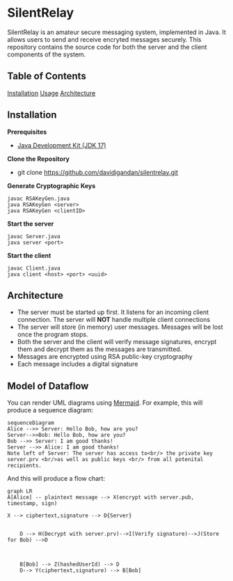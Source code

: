 # SilentRelay

SilentRelay is an amateur secure messaging system, implemented in Java. It allows users to send and receive encryted messages securely. This repository contains the source code for both the server and the client components of the system. 


## Table of Contents
[Installation](##installation)
[Usage](##usage)
[Architecture](##architecture)

## Installation
**Prerequisites**
- [Java Development Kit (JDK 17)](https://docs.aws.amazon.com/corretto/latest/corretto-17-ug/downloads-list.html)

**Clone the Repository**
- git clone https://github.com/davidigandan/silentrelay.git

**Generate Cryptographic Keys**

    javac RSAKeyGen.java
    java RSAKeyGen <server>
    java RSAKeyGen <clientID>

**Start the server**

    javac Server.java
    java server <port>

**Start the client**

    javac Client.java
    java client <host> <port> <uuid>
    
   ## Architecture
- The server must be started up first. It listens for an incoming client connection. The server will **NOT** handle multiple client connections
- The server will store (in memory) user messages. Messages will be lost once the program stops. 
- Both the server and the client will verify message signatures, encrypt them and decrypt them as the messages are transmitted. 
- Messages are encrypted using RSA public-key cryptography
- Each message includes a digital signature


## Model of Dataflow

You can render UML diagrams using [Mermaid](https://mermaidjs.github.io/). For example, this will produce a sequence diagram:

```mermaid
sequenceDiagram
Alice -->> Server: Hello Bob, how are you?
Server-->>Bob: Hello Bob, how are you?
Bob -->> Server: I am good thanks!
Server -->> Alice: I am good thanks!
Note left of Server: The server has access to<br/> the private key server.prv <br/>as well as public keys <br/> from all potenital recipients. 

```

And this will produce a flow chart:

```mermaid
graph LR
A[Alice] -- plaintext message --> X(encrypt with server.pub, timestamp, sign)

X --> ciphertext,signature --> D{Server} 


	D --> H(Decrypt with server.prv)-->I(Verify signature)-->J(Store for Bob) -->D



	B[Bob] --> Z(hashedUserId) --> D
	D--> Y(ciphertext,signature) --> B[Bob] 


```
